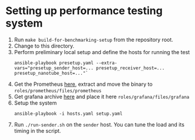 # Setting up performance testing system

1. Run `make build-for-benchmarking-setup` from the repository root.
2. Change to this directory.
3. Perform preliminary local setup and define the hosts for running the test
    ```
    ansible-playbook presetup.yaml --extra-vars="presetup_sender_host=... presetup_receiver_host=... presetup_nanotube_host=..."`
    ```
4. Get the Prometheus [here](https://github.com/prometheus/prometheus/releases/download/v2.35.0/prometheus-2.35.0.linux-amd64.tar.gz), extract and move the binary to `roles/prometheus/files/prometheus`
5. Get grafana archive [here](https://grafana.com/grafana/download/9.0.7) and place it here `roles/grafana/files/grafana`
6. Setup the system
    ```
    ansible-playbook -i hosts.yaml setup.yaml
    ```
7. Run `./run-sender.sh` on the `sender` host. You can tune the load and its timing in the script.
